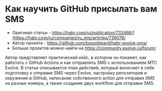 # Как научить GitHub присылать вам SMS

* Оригинал статьи - https://habr.com/ru/publication/732466/](https://habr.com/ru/companies/ru_mts/articles/739078/
* Автор проекта - https://github.com/bosonbeard/habr-exolve-sms/
* Больше проектов можно найти на https://community.exolve.ru/forum/

Автор представляет практический кейс, в котором он покажет, как работать с GitHub Actions и как отправлять SMS с использованием МТС Exolve. В статье описывается план действий, который включает в себя подготовку к отправке SMS через Exolve, настройку репозитория и окружения в GitHub, написание собственного action для отправки SMS на разные номера, а также создание двух workflow для отправки SMS.
